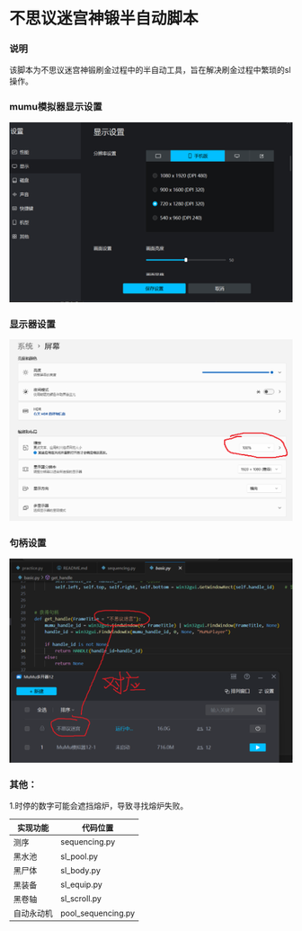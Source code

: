 # 不思议迷宫神锻半自动脚本
### 说明
该脚本为不思议迷宫神锻刷金过程中的半自动工具，旨在解决刷金过程中繁琐的sl操作。


### mumu模拟器显示设置
![Alt text](image.png)

### 显示器设置
![Alt text](image-1.png)

### 句柄设置
![Alt text](image-2.png)

### 其他：

1.时停的数字可能会遮挡熔炉，导致寻找熔炉失败。



|  实现功能   | 代码位置  |
|  ----  | ----  |
| 测序  | sequencing.py |
| 黑水池  | sl_pool.py |
| 黑尸体  | sl_body.py |
| 黑装备 | sl_equip.py |
| 黑卷轴  | sl_scroll.py |
| 自动永动机  | pool_sequencing.py |